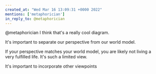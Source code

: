 ```yaml
---
created_at: "Wed Mar 16 13:09:31 +0000 2022"
mentions: ['metaphorician']
in_reply_to: @metaphorician
---
```


@metaphorician I think that's a really cool diagram. 

It's important to separate our perspective from our world model.

If your perspective matches your world model, you are likely not living a very fulfilled life. It's such a limited view.

It's important to incorporate other viewpoints
